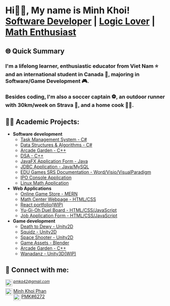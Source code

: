 <h1>Hi👋🏻, My name is Minh Khoi! <br/><a href="https://github.com/Mvrs10">Software Developer</a> | <a href="https://www.linkedin.com/in/mkp10">Logic Lover</a> | <a href="https://www.linkedin.com/in/mkp10">Math Enthusiast</a></h1>

<h2>🌐 Quick Summary</h2>
<h3>I'm a lifelong learner, enthusiastic educator from Viet Nam ⭐ and an international student in Canada 🍁, majoring in Software/Game Development 🎮.</h3>
<h3>Besides coding, I'm also a soccer captain ⚽, an outdoor runner with 30km/week on Strava 👟, and a home cook 👨‍🍳.</h3>

<h2>👨‍💻 Academic Projects:</h2>

- <b>Software development</b>
  - [Task Management System - C#](https://github.com/Mvrs10/LAB89)
  - [Data Structures & Algorithms - C#](https://github.com/Mvrs10/LC_Solutions)
  - [Arcade Garden - C++](https://github.com/Mvrs10/ArcadeGarden)
  - [DSA - C++](https://github.com/Mvrs10/CPP_NewB)
  - [JavaFX Application Form - Java](https://github.com/Mvrs10/JavaFX-Application)
  - [JDBC Application - Java/MySQL](https://github.com/Mvrs10/JDBC-Application)
  - [EDU Games SRS Documentation - Word/Visio/VisualParadigm](https://github.com/Mvrs10/EDU-Games)
  - [IPO Console Application](https://github.com/Mvrs10/IPO-ConsoleApp)
  - [Linux Math Application](https://github.com/Mvrs10/Linux-Math-App)
- <b>Web Applications</b>
  - [Online Game Store - MERN](https://github.com/Mvrs10/Ecommerce-Website)
  - [Math Center Webpage - HTML/CSS](https://github.com/Mvrs10/Mathnasium-Webpage)
  - [React portfolio(WIP)](https://github.com/Mvrs10/COMP229-Portfolio)
  - [Yu-Gi-Oh Duel Board - HTML/CSS/JavaScript](https://github.com/Mvrs10/Yu-Gi-Oh_Duel-Board)
  - [Job Application Form - HTML/CSS/JavaScript](https://github.com/Mvrs10/Online-Job-Application-Form)
- <b>Game development</b>
  - [Death to Dewy - Unity2D](https://github.com/Mvrs10/Death-to-Dewy)
  - [Squidz - Unity2D](https://github.com/Mvrs10/Squidz)
  - [Space Shooter - Unity2D](https://github.com/Mvrs10/Space-Shooter)
  - [Game Assets - Blender](https://github.com/Mvrs10/Game-Assets)
  - [Arcade Garden - C++](https://github.com/Mvrs10/ArcadeGarden)
  - [Wanadanz - Unity3D(WIP)](https://github.com/Mvrs10/Wanadanz)

<h2> 🤳 Connect with me:</h2>
<small><i><a align="left" href="mailto:pmka42@gmail.com">pmka42@gmail.com <img align="left" alt="MinhKhoi | Gmail" width="22px" src="https://cdn.jsdelivr.net/npm/simple-icons@3.13.0/icons/gmail.svg" /></a></i></small><br>

<a target="_blank" align="left" href="https://www.linkedin.com/in/mkp10">Minh Khoi Phan <img align="left" alt="MinhKhoi | LinkedIn" width="22px" src="https://cdn.jsdelivr.net/npm/simple-icons@v3/icons/linkedin.svg" /></a><br>
<a target="_blank" align="left" href="https://discord.com/">PMK#6272<img align="left" alt="MinhKhoi | LinkedIn" width="22px" src="https://cdn.jsdelivr.net/npm/simple-icons@3.13.0/icons/discord.svg" /></a>
